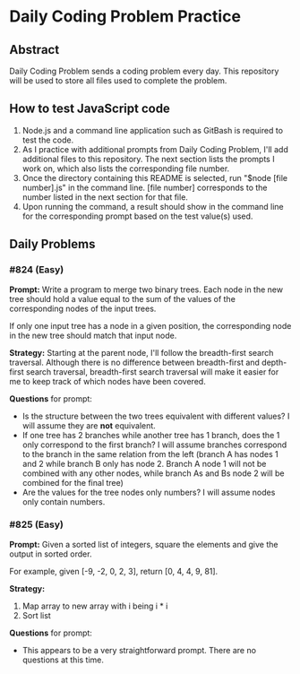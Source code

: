 # Daily Coding Problem Practice

## Abstract
Daily Coding Problem sends a coding problem every day. This repository will be used to store all files used to complete the problem.

## How to test JavaScript code
1. Node.js and a command line application such as GitBash is required to test the code.
2. As I practice with additional prompts from Daily Coding Problem, I'll add additional files to this repository. The next section lists the prompts I work on, which also lists the corresponding file number.
3. Once the directory containing this README is selected, run "$node [file number].js" in the command line. [file number] corresponds to the number listed in the next section for that file.
4. Upon running the command, a result should show in the command line for the corresponding prompt based on the test value(s) used.

## Daily Problems
### #824 (Easy)
**Prompt:** Write a program to merge two binary trees. Each node in the new tree should hold a value equal to the sum of the values of the corresponding nodes of the input trees.

If only one input tree has a node in a given position, the corresponding node in the new tree should match that input node.

**Strategy:** Starting at the parent node, I'll follow the breadth-first search traversal. Although there is no difference between breadth-first and depth-first search traversal, breadth-first search traversal will make it easier for me to keep track of which nodes have been covered.

**Questions** for prompt:
- Is the structure between the two trees equivalent with different values? I will assume they are **not** equivalent.
- If one tree has 2 branches while another tree has 1 branch, does the 1 only correspond to the first branch? I will assume branches correspond to the branch in the same relation from the left (branch A has nodes 1 and 2 while branch B only has node 2. Branch A node 1 will not be combined with any other nodes, while branch As and Bs node 2 will be combined for the final tree)
- Are the values for the tree nodes only numbers? I will assume nodes only contain numbers.

### #825 (Easy)
**Prompt:** Given a sorted list of integers, square the elements and give the output in sorted order.

For example, given [-9, -2, 0, 2, 3], return [0, 4, 4, 9, 81].

**Strategy:**
1. Map array to new array with i being i * i
2. Sort list

**Questions** for prompt:
- This appears to be a very straightforward prompt. There are no questions at this time.